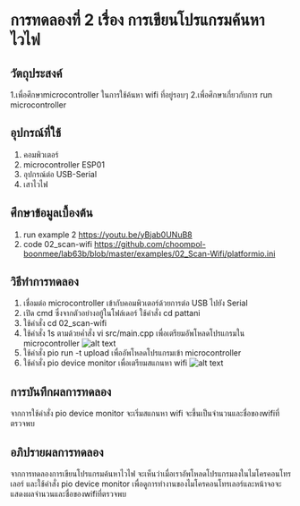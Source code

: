 # การทดลองที่ 2 เรื่อง การเขียนโปรแกรมค้นหาไวไฟ
## วัตถุประสงค์
1.เพื่อศึกษาmicrocontroller ในการใช้ค้นหา wifi ที่อยู่รอบๆ
2.เพื่อศึกษาเกี่ยวกับการ run microcontroller
## อุปกรณ์ที่ใช้
1. คอมพิวเตอร์
2. microcontroller ESP01
3. อุปกรณ์ต่อ USB-Serial
4. เสาไวไฟ
## ศึกษาข้อมูลเบื้องต้น
1. run example 2 https://youtu.be/yBjab0UNuB8
2. code 02_scan-wifi https://github.com/choompol-boonmee/lab63b/blob/master/examples/02_Scan-Wifi/platformio.ini
## วิธีทำการทดลอง
1. เชื่อมต่อ microcontroller เข้ากับคอมพิวเตอร์ด้วยการต่อ USB ไปยัง Serial
2. เปิด cmd ซึ่งจากตัวอย่างอยู้ในโฟล์เดอร์ ใช้คำสั่ง cd pattani
3. ใช้คำสั่ง cd 02_scan-wifi
4. ใช้คำสั่ง 1s ตามด้วยค่ำสั่ง vi src/main.cpp เพื่อเตรียมอัพโหลดโปรแกรมใน microcontroller
![alt text](https://cdn.discordapp.com/attachments/823124660014940180/824288952159830066/Screenshot_2021-03-24_212915.jpg)
4. ใช้คำสั่ง pio run -t upload เพื่ออัพโหลดโปรแกรมเข้า microcontroller
5. ใช้คำสั่ง pio device monitor เพื่อเตรียมสแกนหา wifi
![alt text](https://cdn.discordapp.com/attachments/663373978848591875/824227472353787924/112263855-8c37f480-8ca2-11eb-863b-71d68cf96fa7.png)
## การบันทึกผลการทดลอง
จากการใช้คำสั่ง pio device monitor จะเริ่มสแกนหา wifi จะขึ้นเป็นจำนวนและชื่อของwifiที่ตรวจพบ
## อภิปรายผลการทดลอง
จากการทดลองการเขียนโปรแกรมค้นหาไวไฟ จะเห็นว่าเมื่อเราอัพโหลดโปรแกรมลงในไมโครคอนโทรเลอร์ และใช้คำสั่ง pio device monitor เพื่อดูการทำงานของไมโครคอนโทรเลอร์และหน้าจอจะแสดงผลจำนวนและชื่อของwifiที่ตรวจพบ
